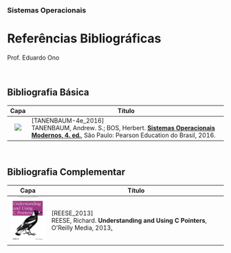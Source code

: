 ### Sistemas Operacionais

# Referências Bibliográficas

Prof. Eduardo Ono

<br>

## Bibliografia Básica

| Capa | Título |
| :-:  | ---    |
| <img src="https://images-na.ssl-images-amazon.com/images/I/51TeqaTZDwL._SX369_BO1,204,203,200_.jpg" width="100px"> | <a id="TANENBAUM-4e_2016">[TANENBAUM-4e_2016]</a> <br> TANENBAUM, Andrew. S.; BOS, Herbert. [**Sistemas Operacionais Modernos, 4. ed.**](https://archive.org/details/SistemasOperacionaisModernosTanenbaum4Edio/), São Paulo: Pearson Education do Brasil, 2016.

<br>

## Bibliografia Complementar

| Capa | Título |
| :-:  | ---    |
| <img src="./capas/reese-2013.jpg" width="100px"> | <p id="REESE_2013">[REESE_2013] <br>  REESE, Richard. **Understanding and Using C Pointers**, O'Reilly Media, 2013[.](https://app.box.com/s/cbp98oofhokip0yki3gh7khz6zb6htgq)</p>

<br>
